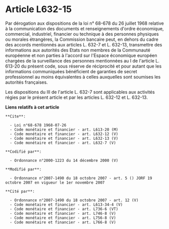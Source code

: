 # Article L632-15

Par dérogation aux dispositions de la loi n° 68-678 du 26 juillet 1968 relative à la communication des documents et
renseignements d'ordre économique, commercial, industriel, financier ou technique à des personnes physiques ou morales
étrangères, la Commission bancaire peut, en dehors du cadre des accords mentionnés aux articles L. 632-7 et L. 632-13,
transmettre des informations aux autorités des Etats non membres de la Communauté européenne et non parties à l'accord sur
l'Espace économique européen chargées de la surveillance des personnes mentionnées au I de l'article L. 613-20 du présent
code, sous réserve de réciprocité et pour autant que les informations communiquées bénéficient de garanties de secret
professionnel au moins équivalentes à celles auxquelles sont soumises les autorités françaises.

Les dispositions du III de l'article L. 632-7 sont applicables aux activités régies par le présent article et par les
articles L. 632-12 et L. 632-13.

**Liens relatifs à cet article**

	**Cite**:

	  - Loi n°68-678 1968-07-26
	  - Code monétaire et financier - art. L613-20 (M)
	  - Code monétaire et financier - art. L632-12 (V)
	  - Code monétaire et financier - art. L632-13 (V)
	  - Code monétaire et financier - art. L632-7 (V)

	**Codifié par**:

	  - Ordonnance n°2000-1223 du 14 décembre 2000 (V)

	**Modifié par**:

	  - Ordonnance n°2007-1490 du 18 octobre 2007 - art. 5 () JORF 19 octobre 2007 en vigueur le 1er novembre 2007

	**Cité par**:

	  - Ordonnance n°2007-1490 du 18 octobre 2007 - art. 12 (V)
	  - Code monétaire et financier - art. L613-34-4 (V)
	  - Code monétaire et financier - art. L736-6 (VT)
	  - Code monétaire et financier - art. L746-8 (V)
	  - Code monétaire et financier - art. L756-8 (V)
	  - Code monétaire et financier - art. L766-8 (V)
